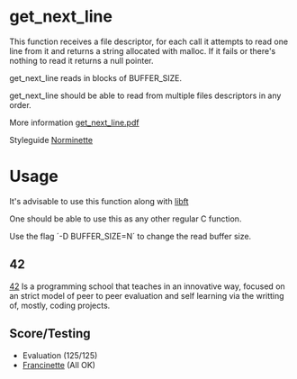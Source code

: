 # get_next_line

This function receives a file descriptor, for each call it attempts to read one line from it and returns a string allocated with malloc. If it fails or there's nothing to read it returns a null pointer.

get_next_line reads in blocks of BUFFER_SIZE.

get_next_line should be able to read from multiple files descriptors in any order.

More information [get_next_line.pdf](https://github.com/Kevin-Seligmann/get_next_line/blob/main/get_next_line.pdf)

Styleguide [Norminette](https://github.com/42School/norminette)

# Usage

It's advisable to use this function along with [libft](https://github.com/Kevin-Seligmann/libft/)

One should be able to use this as any other regular C function.

Use the flag ´-D BUFFER_SIZE=N´ to change the read buffer size. 

## 42

[42](https://www.42network.org/about-us/) Is a programming school that teaches in an innovative way, focused on an strict model of peer to peer evaluation and self learning via the writting of, mostly, coding projects.

## Score/Testing

 - Evaluation (125/125)
 - [Francinette](https://github.com/xicodomingues/francinette) (All OK)
